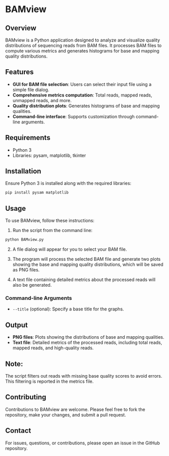 # BAMview

## Overview
BAMview is a Python application designed to analyze and visualize quality distributions of sequencing reads from BAM files. It processes BAM files to compute various metrics and generates histograms for base and mapping quality distributions.

## Features
- **GUI for BAM file selection**: Users can select their input file using a simple file dialog.
- **Comprehensive metrics computation**: Total reads, mapped reads, unmapped reads, and more.
- **Quality distribution plots**: Generates histograms of base and mapping qualities.
- **Command-line interface**: Supports customization through command-line arguments.

## Requirements
- Python 3
- Libraries: pysam, matplotlib, tkinter

## Installation
Ensure Python 3 is installed along with the required libraries:
```bash
pip install pysam matplotlib
```

## Usage
To use BAMview, follow these instructions:

1. Run the script from the command line:
```bash
python BAMview.py
```

2. A file dialog will appear for you to select your BAM file.

3. The program will process the selected BAM file and generate two plots showing the base and mapping quality distributions, which will be saved as PNG files.

4. A text file containing detailed metrics about the processed reads will also be generated.

### Command-line Arguments
- `--title` (optional): Specify a base title for the graphs.

## Output
- **PNG files**: Plots showing the distributions of base and mapping qualities.
- **Text file**: Detailed metrics of the processed reads, including total reads, mapped reads, and high-quality reads.

## Note:

The script filters out reads with missing base quality scores to avoid errors. This filtering is reported in the metrics file.

## Contributing
Contributions to BAMview are welcome. Please feel free to fork the repository, make your changes, and submit a pull request.

## Contact
For issues, questions, or contributions, please open an issue in the GitHub repository.

